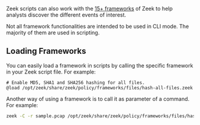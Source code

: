 Zeek scripts can also work with the [15+ frameworks](obsidian://open?vault=security-notes&file=Defensive%20Security%2FNetwork%20Traffic%20Analysis%2FTools%2FZeek%2FFrameworks) of Zeek to help analysts discover the different events of interest.

Not all framework functionalities are intended to be used in CLI mode. The majority of them are used in scripting.
## Loading Frameworks
You can easily load a framework in scripts by calling the specific framework in your Zeek script file. For example:
```zeek
# Enable MD5, SHA1 and SHA256 hashing for all files.
@load /opt/zeek/share/zeek/policy/frameworks/files/hash-all-files.zeek
```

Another way of using a framework is to call it as parameter of a command. For example:
```bash
zeek -C -r sample.pcap /opt/zeek/share/zeek/policy/frameworks/files/hash-all-files.zeek
```
##
